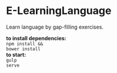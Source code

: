 # E-LearningLanguage
Learn language by gap-filling exercises.

<b>to install dependencies:</b></br>
<code>npm install && bower install</code></br>
<b>to start:</b></br>
<code>gulp serve</code>
